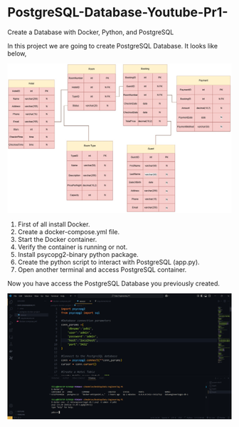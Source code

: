 # PostgreSQL-Database-Youtube-Pr1-
Create a Database with Docker, Python, and PostgreSQL

In this project we are going to create PostgreSQL Database. It looks like below, 

![Alt text](https://github.com/TABEYWICKRAMA/PostgreSQL-Database-Youtube-Pr1-/blob/main/Relational%20Database.jpg)

1. First of all install Docker.
2. Create a docker-compose.yml file.
3. Start the Docker container.
4. Verify the container is running or not.
5. Install psycopg2-binary python package.
6. Create the python script to interact with PostgreSQL (app.py).
7. Open another terminal and access PostgreSQL container.

Now you have access the PostgreSQL Database you previously created. 

![Alt text](https://github.com/TABEYWICKRAMA/PostgreSQL-Database-Youtube-Pr1-/blob/main/access%20postgreSQL%20shell.png)
